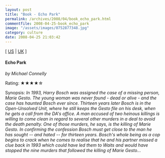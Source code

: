 ```yaml
---
layout: post
title: "Book - Echo Park"
permalink: /archives/2008/04/book_echo_park.html
commentfile: 2008-04-25-book_echo_park
image: "/assets/images/0752877348.jpg"
category: culture
date: 2008-04-25 21:03:42
---
```


\[ [US](http://www.amazon.com/o/asin/0752877348) | [UK](http://www.amazon.co.uk/o/asin/0752877348) \]

#### Echo Park

<em>by Michael Connelly</em>

Rating: ★★★★☆

<div class="book_synopsis" markdown="1">
Synopsis: <em>In 1993, Harry Bosch was assigned the case of a missing person, Marie Gesto. The young woman was never found - dead or alive - and the case has haunted Bosch ever since. Thirteen years later Bosch is in the Open-Unsolved Unit, where he still keeps the Gesto file on his desk, when he gets a call from the DA's office. A man accused of two heinous killings is willing to come clean in regard to several other murders in a deal to avoid the death penalty. One of those murders, he says, is the killing of Marie Gesto. In confirming the confession Bosch must get close to the man he has sought -- and hated -- for thirteen years. Bosch's whole being as a cop begins to crack when he comes to realise that he and his partner missed a clue back in 1993 which could have led them to Waits and would have stopped the nine murders that followed the killing of Marie Gesto... </em>

</div>
